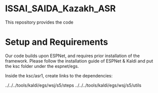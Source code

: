 # ISSAI_SAIDA_Kazakh_ASR
This repository provides the code 

# Setup and Requirements 

Our code builds upon ESPNet, and requires prior installation of the framework. Please follow the installation guide of ESPNet & Kaldi and put the ksc folder under the espnet/egs.

Inside the ksc/asr1, create links to the dependencies:

../../../tools/kaldi/egs/wsj/s5/steps
../../../tools/kaldi/egs/wsj/s5/utils

